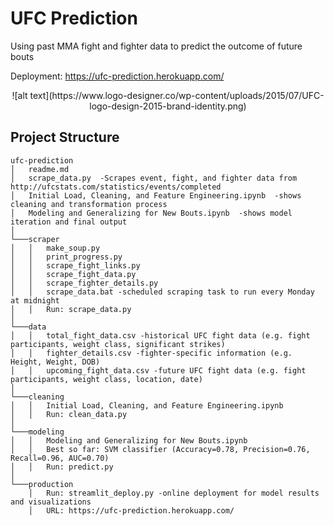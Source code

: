 # UFC Prediction
Using past MMA fight and fighter data to predict the outcome of future bouts

Deployment: https://ufc-prediction.herokuapp.com/

<p align="center">
  ![alt text](https://www.logo-designer.co/wp-content/uploads/2015/07/UFC-logo-design-2015-brand-identity.png)
</p>

## Project Structure
```
ufc-prediction
│   readme.md
│   scrape_data.py  -Scrapes event, fight, and fighter data from http://ufcstats.com/statistics/events/completed
│   Initial Load, Cleaning, and Feature Engineering.ipynb  -shows cleaning and transformation process
│   Modeling and Generalizing for New Bouts.ipynb  -shows model iteration and final output
│
└───scraper
│   │   make_soup.py
│   │   print_progress.py 
│   │   scrape_fight_links.py
│   │   scrape_fight_data.py
│   │   scrape_fighter_details.py
│   │   scrape_data.bat -scheduled scraping task to run every Monday at midnight
│   │   Run: scrape_data.py
│
└───data
│   │   total_fight_data.csv -historical UFC fight data (e.g. fight participants, weight class, significant strikes)
│   │   fighter_details.csv -fighter-specific information (e.g. Height, Weight, DOB)
│   │   upcoming_fight_data.csv -future UFC fight data (e.g. fight participants, weight class, location, date)
│
└───cleaning
│   │   Initial Load, Cleaning, and Feature Engineering.ipynb
│   │   Run: clean_data.py
│  
└───modeling
│   │   Modeling and Generalizing for New Bouts.ipynb
│   │   Best so far: SVM classifier (Accuracy=0.78, Precision=0.76, Recall=0.96, AUC=0.70)
│   │   Run: predict.py
│
└───production
    │   Run: streamlit_deploy.py -online deployment for model results and visualizations
    │   URL: https://ufc-prediction.herokuapp.com/

